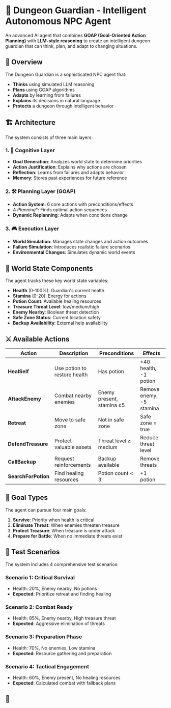 # 🏰 Dungeon Guardian - Intelligent Autonomous NPC Agent

An advanced AI agent that combines **GOAP (Goal-Oriented Action Planning)** with **LLM-style reasoning** to create an intelligent dungeon guardian that can think, plan, and adapt to changing situations.

## 🎯 Overview

The Dungeon Guardian is a sophisticated NPC agent that:
- **Thinks** using simulated LLM reasoning
- **Plans** using GOAP algorithms  
- **Adapts** by learning from failures
- **Explains** its decisions in natural language
- **Protects** a dungeon through intelligent behavior

## 🏗️ Architecture

The system consists of three main layers:

### 1. 🧠 Cognitive Layer
- **Goal Generation**: Analyzes world state to determine priorities
- **Action Justification**: Explains why actions are chosen
- **Reflection**: Learns from failures and adapts behavior
- **Memory**: Stores past experiences for future reference

### 2. 🛠️ Planning Layer (GOAP)
- **Action System**: 6 core actions with preconditions/effects
- **A* Planning**: Finds optimal action sequences
- **Dynamic Replanning**: Adapts when conditions change

### 3. 🎮 Execution Layer
- **World Simulation**: Manages state changes and action outcomes
- **Failure Simulation**: Introduces realistic failure scenarios
- **Environmental Changes**: Simulates dynamic world events

## 🎲 World State Components

The agent tracks these key world state variables:

- **Health** (0-100%): Guardian's current health
- **Stamina** (0-20): Energy for actions
- **Potion Count**: Available healing resources
- **Treasure Threat Level**: low/medium/high
- **Enemy Nearby**: Boolean threat detection
- **Safe Zone Status**: Current location safety
- **Backup Availability**: External help availability

## ⚔️ Available Actions

| Action | Description | Preconditions | Effects |
|--------|-------------|---------------|---------|
| **HealSelf** | Use potion to restore health | Has potion | +40 health, -1 potion |
| **AttackEnemy** | Combat nearby enemies | Enemy present, stamina ≥5 | Remove enemy, -5 stamina |
| **Retreat** | Move to safe zone | Not in safe zone | Safe zone = true |
| **DefendTreasure** | Protect valuable assets | Threat level ≥ medium | Reduce threat level |
| **CallBackup** | Request reinforcements | Backup available | Remove threats |
| **SearchForPotion** | Find healing resources | Potion count < 3 | +1 potion |

## 🎯 Goal Types

The agent can pursue four main goals:

1. **Survive**: Priority when health is critical
2. **Eliminate Threat**: When enemies threaten treasure
3. **Protect Treasure**: When treasure is under attack
4. **Prepare for Battle**: When no immediate threats exist

## 🧪 Test Scenarios

The system includes 4 comprehensive test scenarios:

### Scenario 1: Critical Survival
- Health: 20%, Enemy nearby, No potions
- **Expected**: Prioritize retreat and finding healing

### Scenario 2: Combat Ready
- Health: 85%, Enemy nearby, High treasure threat
- **Expected**: Aggressive elimination of threats

### Scenario 3: Preparation Phase
- Health: 70%, No enemies, Low stamina
- **Expected**: Resource gathering and preparation

### Scenario 4: Tactical Engagement
- Health: 60%, Enemy present, No healing resources
- **Expected**: Calculated combat with fallback plans

## 🚀